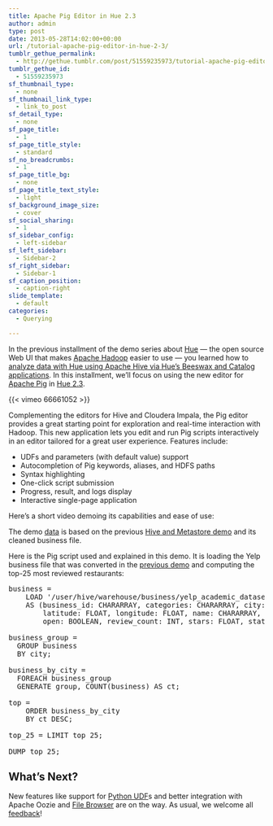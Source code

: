 ```yaml
---
title: Apache Pig Editor in Hue 2.3
author: admin
type: post
date: 2013-05-28T14:02:00+00:00
url: /tutorial-apache-pig-editor-in-hue-2-3/
tumblr_gethue_permalink:
  - http://gethue.tumblr.com/post/51559235973/tutorial-apache-pig-editor-in-hue-2-3
tumblr_gethue_id:
  - 51559235973
sf_thumbnail_type:
  - none
sf_thumbnail_link_type:
  - link_to_post
sf_detail_type:
  - none
sf_page_title:
  - 1
sf_page_title_style:
  - standard
sf_no_breadcrumbs:
  - 1
sf_page_title_bg:
  - none
sf_page_title_text_style:
  - light
sf_background_image_size:
  - cover
sf_social_sharing:
  - 1
sf_sidebar_config:
  - left-sidebar
sf_left_sidebar:
  - Sidebar-2
sf_right_sidebar:
  - Sidebar-1
sf_caption_position:
  - caption-right
slide_template:
  - default
categories:
  - Querying

---
```

In the previous installment of the demo series about [Hue][1] — the open source Web UI that makes [Apache Hadoop][2] easier to use — you learned how to [analyze data with Hue using Apache Hive via Hue’s Beeswax and Catalog applications][3]. In this installment, we’ll focus on using the new editor for [Apache Pig][4] in [Hue 2.3][5].

{{< vimeo 66661052 >}}

Complementing the editors for Hive and Cloudera Impala, the Pig editor provides a great starting point for exploration and real-time interaction with Hadoop. This new application lets you edit and run Pig scripts interactively in an editor tailored for a great user experience. Features include:

  * UDFs and parameters (with default value) support
  * Autocompletion of Pig keywords, aliases, and HDFS paths
  * Syntax highlighting
  * One-click script submission
  * Progress, result, and logs display
  * Interactive single-page application

Here’s a short video demoing its capabilities and ease of use:

The demo [data][6] is based on the previous [Hive and Metastore demo][7] and its cleaned business file.

Here is the Pig script used and explained in this demo. It is loading the Yelp business file that was converted in the [previous demo][3] and computing the top-25 most reviewed restaurants:

<pre class="code">business =
	LOAD '/user/hive/warehouse/business/yelp_academic_dataset_business_clean.json'
	AS (business_id: CHARARRAY, categories: CHARARRAY, city: CHARARRAY, full_address: CHARARRAY,
    	latitude: FLOAT, longitude: FLOAT, name: CHARARRAY, neighborhoods: CHARARRAY,
    	open: BOOLEAN, review_count: INT, stars: FLOAT, state: CHARARRAY, type: CHARARRAY);

business_group =
  GROUP business
  BY city;

business_by_city =
  FOREACH business_group
  GENERATE group, COUNT(business) AS ct;

top =
	ORDER business_by_city
	BY ct DESC;

top_25 = LIMIT top 25;

DUMP top_25;</pre>

## What’s Next?

New features like support for [Python UDF][8]s and better integration with Apache Oozie and [File Browser][9] are on the way. As usual, we welcome all [feedback][10]!

 [1]: http://cloudera.github.com/hue/
 [2]: http://hadoop.apache.org/
 [3]: http://blog.cloudera.com/blog/2013/04/demo-analyzing-data-with-hue-and-hive/
 [4]: http://pig.apache.org/
 [5]: http://cloudera.github.io/hue/docs-2.3.0/release-notes/release-notes-2.3.0.html
 [6]: https://github.com/romainr/yelp-data-analysis#yelp-data-analysis-with-hue
 [7]: http://blog.cloudera.com/2013/04/demo-analyzing-data-with-hue-and-hive/
 [8]: https://issues.cloudera.org/browse/HUE-1136
 [9]: http://blog.cloudera.com/2013/04/demo-hdfs-file-operations-made-easy-with-hue/
 [10]: http://groups.google.com/a/cloudera.org/group/hue-user
